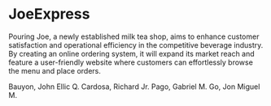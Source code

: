 ﻿# JoeExpress

Pouring Joe, a newly established milk tea shop, aims to enhance customer satisfaction and operational efficiency in the competitive beverage industry. By creating an online ordering system, it will expand its market reach and feature a user-friendly website where customers can effortlessly browse the menu and place orders.

Bauyon, John Ellic Q.
Cardosa, Richard Jr.
Pago, Gabriel M.
Go, Jon Miguel M.
